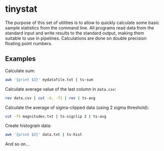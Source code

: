 # tinystat

The purpose of this set of utilities is to allow to quickly calculate some
basic sample statistics from the command line. All programs read data from
the standard input and write results to the standard output, making them
suitable to use in pipelines. Calculations are done on double precision
floating point numbers.

## Examples

Calculate sum:

```bash
awk '{print $3}' mydatafile.txt | ts-sum
```

Calculate average value of the last column in `data.csv`:

```bash
rev data.csv | cut -d, -f1 | rev | ts-avg
```

Calculate the average of sigma-clipped data (using 2 sigma threshold):

```bash
cut -f5 magnitudes.txt | ts-sigclip 2 | ts-avg
```

Create histogram data:

```bash
awk '{print $2}' data.txt | ts-hist
```

And so on...
